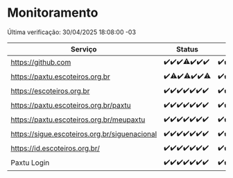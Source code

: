 # Monitoramento

Última verificação: 30/04/2025 18:08:00 -03

|Serviço|Status|Últimas 24h|
|---|---|---|
|https://github.com|<span title="2025-04-23: OK=23">✔️</span><span title="2025-04-24: OK=23">✔️</span><span title="2025-04-25: OK=23">✔️</span><span title="2025-04-26: OK=22, Falhas=1">⚠️</span><span title="2025-04-27: OK=23">✔️</span><span title="2025-04-28: OK=22">✔️</span><span title="2025-04-29: OK=20">✔️</span>|<span title="29/04/2025 18:08:00 -03 : 200">✔️</span><span title="29/04/2025 19:08:00 -03 : 200">✔️</span><span title="29/04/2025 20:08:00 -03 : 200">✔️</span><span title="29/04/2025 21:46:00 -03 : 200">✔️</span><span title="29/04/2025 23:23:00 -03 : 200">✔️</span><span title="30/04/2025 00:31:00 -03 : 200">✔️</span><span title="30/04/2025 01:11:00 -03 : 200">✔️</span><span title="30/04/2025 02:10:00 -03 : 200">✔️</span><span title="30/04/2025 03:13:00 -03 : 200">✔️</span><span title="30/04/2025 04:09:00 -03 : 200">✔️</span><span title="30/04/2025 05:13:00 -03 : 200">✔️</span><span title="30/04/2025 06:10:00 -03 : 200">✔️</span><span title="30/04/2025 07:10:00 -03 : 200">✔️</span><span title="30/04/2025 08:07:00 -03 : 200">✔️</span><span title="30/04/2025 09:17:00 -03 : 200">✔️</span><span title="30/04/2025 10:20:00 -03 : 200">✔️</span><span title="30/04/2025 11:09:00 -03 : 200">✔️</span><span title="30/04/2025 12:10:00 -03 : 200">✔️</span><span title="30/04/2025 13:11:00 -03 : 200">✔️</span><span title="30/04/2025 14:08:00 -03 : 200">✔️</span><span title="30/04/2025 15:12:00 -03 : 200">✔️</span><span title="30/04/2025 16:07:00 -03 : 200">✔️</span><span title="30/04/2025 17:10:00 -03 : 200">✔️</span><span title="30/04/2025 18:08:00 -03 : 200">✔️</span>|
|https://paxtu.escoteiros.org.br|<span title="2025-04-23: OK=23">✔️</span><span title="2025-04-24: OK=22, Falhas=1">⚠️</span><span title="2025-04-25: OK=23">✔️</span><span title="2025-04-26: OK=22, Falhas=1">⚠️</span><span title="2025-04-27: OK=23">✔️</span><span title="2025-04-28: OK=22">✔️</span><span title="2025-04-29: OK=19, Falhas=1">⚠️</span>|<span title="29/04/2025 18:08:00 -03 : 200">✔️</span><span title="29/04/2025 19:08:00 -03 : 200">✔️</span><span title="29/04/2025 20:08:00 -03 : 403">❌</span><span title="29/04/2025 21:46:00 -03 : 403">❌</span><span title="29/04/2025 23:23:00 -03 : 403">❌</span><span title="30/04/2025 00:31:00 -03 : 403">❌</span><span title="30/04/2025 01:11:00 -03 : 403">❌</span><span title="30/04/2025 02:10:00 -03 : 403">❌</span><span title="30/04/2025 03:13:00 -03 : 403">❌</span><span title="30/04/2025 04:09:00 -03 : 403">❌</span><span title="30/04/2025 05:13:00 -03 : 403">❌</span><span title="30/04/2025 06:10:00 -03 : 403">❌</span><span title="30/04/2025 07:10:00 -03 : 403">❌</span><span title="30/04/2025 08:07:00 -03 : 403">❌</span><span title="30/04/2025 09:17:00 -03 : 403">❌</span><span title="30/04/2025 10:20:00 -03 : 403">❌</span><span title="30/04/2025 11:09:00 -03 : 403">❌</span><span title="30/04/2025 12:10:00 -03 : 403">❌</span><span title="30/04/2025 13:11:00 -03 : 403">❌</span><span title="30/04/2025 14:08:00 -03 : 403">❌</span><span title="30/04/2025 15:12:00 -03 : 403">❌</span><span title="30/04/2025 16:07:00 -03 : 403">❌</span><span title="30/04/2025 17:10:00 -03 : 403">❌</span><span title="30/04/2025 18:08:00 -03 : 403">❌</span>|
|https://escoteiros.org.br|<span title="2025-04-23: OK=23">✔️</span><span title="2025-04-24: OK=23">✔️</span><span title="2025-04-25: OK=23">✔️</span><span title="2025-04-26: OK=23">✔️</span><span title="2025-04-27: OK=23">✔️</span><span title="2025-04-28: OK=22">✔️</span><span title="2025-04-29: OK=20">✔️</span>|<span title="29/04/2025 18:08:00 -03 : 200">✔️</span><span title="29/04/2025 19:08:00 -03 : 200">✔️</span><span title="29/04/2025 20:08:00 -03 : 403">❌</span><span title="29/04/2025 21:46:00 -03 : 403">❌</span><span title="29/04/2025 23:23:00 -03 : 403">❌</span><span title="30/04/2025 00:31:00 -03 : 403">❌</span><span title="30/04/2025 01:11:00 -03 : 403">❌</span><span title="30/04/2025 02:10:00 -03 : 403">❌</span><span title="30/04/2025 03:13:00 -03 : 403">❌</span><span title="30/04/2025 04:09:00 -03 : 403">❌</span><span title="30/04/2025 05:13:00 -03 : 403">❌</span><span title="30/04/2025 06:10:00 -03 : 403">❌</span><span title="30/04/2025 07:10:00 -03 : 403">❌</span><span title="30/04/2025 08:07:00 -03 : 403">❌</span><span title="30/04/2025 09:17:00 -03 : 403">❌</span><span title="30/04/2025 10:20:00 -03 : 403">❌</span><span title="30/04/2025 11:09:00 -03 : 403">❌</span><span title="30/04/2025 12:10:00 -03 : 403">❌</span><span title="30/04/2025 13:11:00 -03 : 403">❌</span><span title="30/04/2025 14:08:00 -03 : 403">❌</span><span title="30/04/2025 15:12:00 -03 : 403">❌</span><span title="30/04/2025 16:07:00 -03 : 403">❌</span><span title="30/04/2025 17:10:00 -03 : 403">❌</span><span title="30/04/2025 18:08:00 -03 : 403">❌</span>|
|https://paxtu.escoteiros.org.br/paxtu|<span title="2025-04-23: OK=23">✔️</span><span title="2025-04-24: OK=23">✔️</span><span title="2025-04-25: OK=23">✔️</span><span title="2025-04-26: OK=23">✔️</span><span title="2025-04-27: OK=23">✔️</span><span title="2025-04-28: OK=22">✔️</span><span title="2025-04-29: OK=20">✔️</span>|<span title="29/04/2025 18:08:00 -03 : 200">✔️</span><span title="29/04/2025 19:08:00 -03 : 200">✔️</span><span title="29/04/2025 20:08:00 -03 : 403">❌</span><span title="29/04/2025 21:46:00 -03 : 403">❌</span><span title="29/04/2025 23:23:00 -03 : 403">❌</span><span title="30/04/2025 00:31:00 -03 : 403">❌</span><span title="30/04/2025 01:11:00 -03 : 403">❌</span><span title="30/04/2025 02:10:00 -03 : 403">❌</span><span title="30/04/2025 03:13:00 -03 : 403">❌</span><span title="30/04/2025 04:09:00 -03 : 403">❌</span><span title="30/04/2025 05:13:00 -03 : 403">❌</span><span title="30/04/2025 06:10:00 -03 : 403">❌</span><span title="30/04/2025 07:10:00 -03 : 403">❌</span><span title="30/04/2025 08:07:00 -03 : 403">❌</span><span title="30/04/2025 09:17:00 -03 : 403">❌</span><span title="30/04/2025 10:20:00 -03 : 403">❌</span><span title="30/04/2025 11:09:00 -03 : 403">❌</span><span title="30/04/2025 12:10:00 -03 : 403">❌</span><span title="30/04/2025 13:11:00 -03 : 403">❌</span><span title="30/04/2025 14:08:00 -03 : 403">❌</span><span title="30/04/2025 15:12:00 -03 : 403">❌</span><span title="30/04/2025 16:07:00 -03 : 403">❌</span><span title="30/04/2025 17:10:00 -03 : 403">❌</span><span title="30/04/2025 18:08:00 -03 : 403">❌</span>|
|https://paxtu.escoteiros.org.br/meupaxtu|<span title="2025-04-23: OK=23">✔️</span><span title="2025-04-24: OK=23">✔️</span><span title="2025-04-25: OK=23">✔️</span><span title="2025-04-26: OK=23">✔️</span><span title="2025-04-27: OK=23">✔️</span><span title="2025-04-28: OK=22">✔️</span><span title="2025-04-29: OK=20">✔️</span>|<span title="29/04/2025 18:08:00 -03 : 200">✔️</span><span title="29/04/2025 19:08:00 -03 : 200">✔️</span><span title="29/04/2025 20:08:00 -03 : 403">❌</span><span title="29/04/2025 21:46:00 -03 : 403">❌</span><span title="29/04/2025 23:23:00 -03 : 403">❌</span><span title="30/04/2025 00:31:00 -03 : 403">❌</span><span title="30/04/2025 01:11:00 -03 : 403">❌</span><span title="30/04/2025 02:10:00 -03 : 403">❌</span><span title="30/04/2025 03:13:00 -03 : 403">❌</span><span title="30/04/2025 04:09:00 -03 : 403">❌</span><span title="30/04/2025 05:13:00 -03 : 403">❌</span><span title="30/04/2025 06:10:00 -03 : 403">❌</span><span title="30/04/2025 07:10:00 -03 : 403">❌</span><span title="30/04/2025 08:07:00 -03 : 403">❌</span><span title="30/04/2025 09:17:00 -03 : 403">❌</span><span title="30/04/2025 10:20:00 -03 : 403">❌</span><span title="30/04/2025 11:09:00 -03 : 403">❌</span><span title="30/04/2025 12:10:00 -03 : 403">❌</span><span title="30/04/2025 13:11:00 -03 : 403">❌</span><span title="30/04/2025 14:08:00 -03 : 403">❌</span><span title="30/04/2025 15:12:00 -03 : 403">❌</span><span title="30/04/2025 16:07:00 -03 : 403">❌</span><span title="30/04/2025 17:10:00 -03 : 403">❌</span><span title="30/04/2025 18:08:00 -03 : 403">❌</span>|
|https://sigue.escoteiros.org.br/siguenacional|<span title="2025-04-23: OK=23">✔️</span><span title="2025-04-24: OK=23">✔️</span><span title="2025-04-25: OK=23">✔️</span><span title="2025-04-26: OK=23">✔️</span><span title="2025-04-27: OK=23">✔️</span><span title="2025-04-28: OK=22">✔️</span><span title="2025-04-29: OK=20">✔️</span>|<span title="29/04/2025 18:08:00 -03 : 200">✔️</span><span title="29/04/2025 19:08:00 -03 : 200">✔️</span><span title="29/04/2025 20:08:00 -03 : 200">✔️</span><span title="29/04/2025 21:46:00 -03 : 200">✔️</span><span title="29/04/2025 23:23:00 -03 : 200">✔️</span><span title="30/04/2025 00:31:00 -03 : 200">✔️</span><span title="30/04/2025 01:11:00 -03 : 200">✔️</span><span title="30/04/2025 02:10:00 -03 : 200">✔️</span><span title="30/04/2025 03:13:00 -03 : 200">✔️</span><span title="30/04/2025 04:09:00 -03 : 200">✔️</span><span title="30/04/2025 05:13:00 -03 : 200">✔️</span><span title="30/04/2025 06:10:00 -03 : 200">✔️</span><span title="30/04/2025 07:10:00 -03 : 200">✔️</span><span title="30/04/2025 08:07:00 -03 : 200">✔️</span><span title="30/04/2025 09:17:00 -03 : 200">✔️</span><span title="30/04/2025 10:20:00 -03 : 200">✔️</span><span title="30/04/2025 11:09:00 -03 : 200">✔️</span><span title="30/04/2025 12:10:00 -03 : 200">✔️</span><span title="30/04/2025 13:11:00 -03 : 200">✔️</span><span title="30/04/2025 14:08:00 -03 : 200">✔️</span><span title="30/04/2025 15:12:00 -03 : 200">✔️</span><span title="30/04/2025 16:07:00 -03 : 200">✔️</span><span title="30/04/2025 17:10:00 -03 : 200">✔️</span><span title="30/04/2025 18:08:00 -03 : 200">✔️</span>|
|https://id.escoteiros.org.br/|<span title="2025-04-23: OK=23">✔️</span><span title="2025-04-24: OK=23">✔️</span><span title="2025-04-25: OK=23">✔️</span><span title="2025-04-26: OK=23">✔️</span><span title="2025-04-27: OK=23">✔️</span><span title="2025-04-28: OK=22">✔️</span><span title="2025-04-29: OK=20">✔️</span>|<span title="29/04/2025 18:08:00 -03 : 200">✔️</span><span title="29/04/2025 19:08:00 -03 : 200">✔️</span><span title="29/04/2025 20:08:00 -03 : 403">❌</span><span title="29/04/2025 21:46:00 -03 : 403">❌</span><span title="29/04/2025 23:23:00 -03 : 403">❌</span><span title="30/04/2025 00:31:00 -03 : 403">❌</span><span title="30/04/2025 01:11:00 -03 : 403">❌</span><span title="30/04/2025 02:10:00 -03 : 403">❌</span><span title="30/04/2025 03:13:00 -03 : 403">❌</span><span title="30/04/2025 04:09:00 -03 : 403">❌</span><span title="30/04/2025 05:13:00 -03 : 403">❌</span><span title="30/04/2025 06:10:00 -03 : 403">❌</span><span title="30/04/2025 07:10:00 -03 : 403">❌</span><span title="30/04/2025 08:07:00 -03 : 403">❌</span><span title="30/04/2025 09:17:00 -03 : 403">❌</span><span title="30/04/2025 10:20:00 -03 : 403">❌</span><span title="30/04/2025 11:09:00 -03 : 403">❌</span><span title="30/04/2025 12:10:00 -03 : 403">❌</span><span title="30/04/2025 13:11:00 -03 : 403">❌</span><span title="30/04/2025 14:08:00 -03 : 403">❌</span><span title="30/04/2025 15:12:00 -03 : 403">❌</span><span title="30/04/2025 16:07:00 -03 : 403">❌</span><span title="30/04/2025 17:10:00 -03 : 403">❌</span><span title="30/04/2025 18:08:00 -03 : 403">❌</span>|
|Paxtu Login|<span title="2025-04-23: OK=23">✔️</span><span title="2025-04-24: OK=23">✔️</span><span title="2025-04-25: OK=23">✔️</span><span title="2025-04-26: OK=23">✔️</span><span title="2025-04-27: OK=23">✔️</span><span title="2025-04-28: OK=22">✔️</span><span title="2025-04-29: OK=20">✔️</span>|<span title="29/04/2025 18:08:00 -03 : 200">✔️</span><span title="29/04/2025 19:08:00 -03 : 200">✔️</span><span title="29/04/2025 20:08:00 -03 : 200">✔️</span><span title="29/04/2025 21:46:00 -03 : 200">✔️</span><span title="29/04/2025 23:23:00 -03 : 200">✔️</span><span title="30/04/2025 00:31:00 -03 : 200">✔️</span><span title="30/04/2025 01:11:00 -03 : 200">✔️</span><span title="30/04/2025 02:10:00 -03 : 200">✔️</span><span title="30/04/2025 03:13:00 -03 : 200">✔️</span><span title="30/04/2025 04:09:00 -03 : 200">✔️</span><span title="30/04/2025 05:13:00 -03 : 200">✔️</span><span title="30/04/2025 06:10:00 -03 : 200">✔️</span><span title="30/04/2025 07:10:00 -03 : 200">✔️</span><span title="30/04/2025 08:07:00 -03 : 200">✔️</span><span title="30/04/2025 09:17:00 -03 : 200">✔️</span><span title="30/04/2025 10:20:00 -03 : 200">✔️</span><span title="30/04/2025 11:09:00 -03 : 200">✔️</span><span title="30/04/2025 12:10:00 -03 : 200">✔️</span><span title="30/04/2025 13:11:00 -03 : 200">✔️</span><span title="30/04/2025 14:08:00 -03 : 200">✔️</span><span title="30/04/2025 15:12:00 -03 : 200">✔️</span><span title="30/04/2025 16:07:00 -03 : 200">✔️</span><span title="30/04/2025 17:10:00 -03 : 200">✔️</span><span title="30/04/2025 18:08:00 -03 : 200">✔️</span>|
